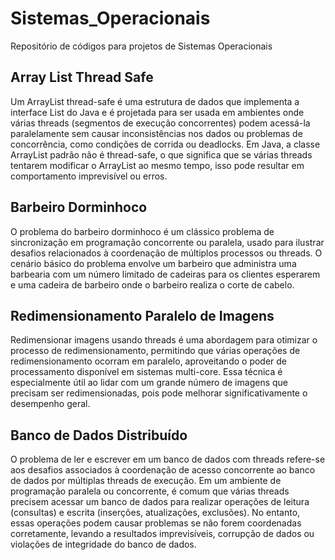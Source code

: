# Sistemas_Operacionais

Repositório de códigos para projetos de Sistemas Operacionais

## Array List Thread Safe

Um ArrayList thread-safe é uma estrutura de dados que implementa a interface List do Java e é projetada para ser usada em ambientes onde várias threads (segmentos de execução concorrentes) podem acessá-la paralelamente sem causar inconsistências nos dados ou problemas de concorrência, como condições de corrida ou deadlocks. Em Java, a classe ArrayList padrão não é thread-safe, o que significa que se várias threads tentarem modificar o ArrayList ao mesmo tempo, isso pode resultar em comportamento imprevisível ou erros.

## Barbeiro Dorminhoco

O problema do barbeiro dorminhoco é um clássico problema de sincronização em programação concorrente ou paralela, usado para ilustrar desafios relacionados à coordenação de múltiplos processos ou threads. O cenário básico do problema envolve um barbeiro que administra uma barbearia com um número limitado de cadeiras para os clientes esperarem e uma cadeira de barbeiro onde o barbeiro realiza o corte de cabelo.

## Redimensionamento Paralelo de Imagens

Redimensionar imagens usando threads é uma abordagem para otimizar o processo de redimensionamento, permitindo que várias operações de redimensionamento ocorram em paralelo, aproveitando o poder de processamento disponível em sistemas multi-core. Essa técnica é especialmente útil ao lidar com um grande número de imagens que precisam ser redimensionadas, pois pode melhorar significativamente o desempenho geral.

## Banco de Dados Distribuído

O problema de ler e escrever em um banco de dados com threads refere-se aos desafios associados à coordenação de acesso concorrente ao banco de dados por múltiplas threads de execução. Em um ambiente de programação paralela ou concorrente, é comum que várias threads precisem acessar um banco de dados para realizar operações de leitura (consultas) e escrita (inserções, atualizações, exclusões). No entanto, essas operações podem causar problemas se não forem coordenadas corretamente, levando a resultados imprevisíveis, corrupção de dados ou violações de integridade do banco de dados.
